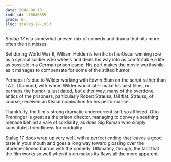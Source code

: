 ```yaml
---
date: 2008-06-18
imdb_id: tt0046359
grade: B-
slug: stalag-17-1953
---
```


_Stalag 17_ is a somewhat uneven mix of comedy and drama that hits more often then it misses.

Set during World War II, William Holden is terrific in his Oscar winning role as a cynical soldier who wheels and deals his way into as comfortable a life as possible in a German prison camp. His part makes the movie worthwhile as it manages to compensate for some of the stilted humor.

Perhaps it's due to Wilder working with Edwin Blum on the script rather than I.A.L. Diamond, with whom Wilder would later make his best films, or perhaps the humor is just dated, but either way, many of the overdone antics of the prisoners, particularly Robert Strauss, fall flat. Strauss, of course, received an Oscar nomination for his performance.

Thankfully, the film's strong dramatic undercurrent isn't so afflicted. Otto Preminger is great as the prison director, managing to convey a seething menace behind a vale of cordiality, as does Sig Ruman who simply substitutes friendliness for cordiality.

Stalag 17 does wrap up very well, with a perfect ending that leaves a good taste in your mouth and goes a long way toward glossing over the aforementioned bumps with the comedy. Ultimately, though, the fact that the film works so well when it's _on_ makes its flaws all the more apparent.
